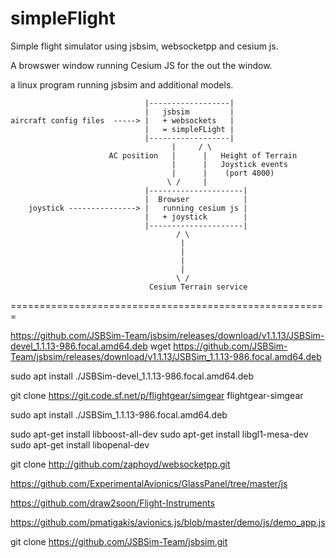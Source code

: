 # simpleFlight
 
 Simple flight simulator using jsbsim, websocketpp and cesium js.
 
 A browswer window running Cesium JS for the out the window.
 
 a linux program running jsbsim and additional models.

 ```pre
                               |------------------|
                               |   jsbsim         |
aircraft config files  -----> |   + websockets   |
                               |   = simpleFLight |
                               |------------------|
                                     |     / \
                       AC position   |      |   Height of Terrain                       
                                     |      |   Joystick events
                                     |      |    (port 4000)
                                    \ /     |
                               |---------------------|
                               |  Browser            |
     joystick ---------------> |   running cesium js |
                               |   + joystick        |
                               |---------------------|
                                      / \
                                       |
                                       |
                                       |
                                       |
                                      \ /
                                Cesium Terrain service
 ```
 
 
 
 
 
 
 
 
 =======================================================
 
https://github.com/JSBSim-Team/jsbsim/releases/download/v1.1.13/JSBSim-devel_1.1.13-986.focal.amd64.deb
wget https://github.com/JSBSim-Team/jsbsim/releases/download/v1.1.13/JSBSim_1.1.13-986.focal.amd64.deb

 
sudo apt install ./JSBSim-devel_1.1.13-986.focal.amd64.deb 

git clone https://git.code.sf.net/p/flightgear/simgear flightgear-simgear


sudo apt install ./JSBSim_1.1.13-986.focal.amd64.deb


sudo apt-get install libboost-all-dev
sudo apt-get install libgl1-mesa-dev
sudo apt-get install libopenal-dev

git clone http://github.com/zaphoyd/websocketpp.git


https://github.com/ExperimentalAvionics/GlassPanel/tree/master/js

https://github.com/draw2soon/Flight-Instruments

https://github.com/pmatigakis/avionics.js/blob/master/demo/js/demo_app.js





git clone https://github.com/JSBSim-Team/jsbsim.git

